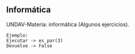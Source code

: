 

## Informática 

UNDAV-Materia: informática (Algunos ejercicios).

```
Ejemplo:
Ejecutar -> es_par(3)
Devuelve -> False
```  
